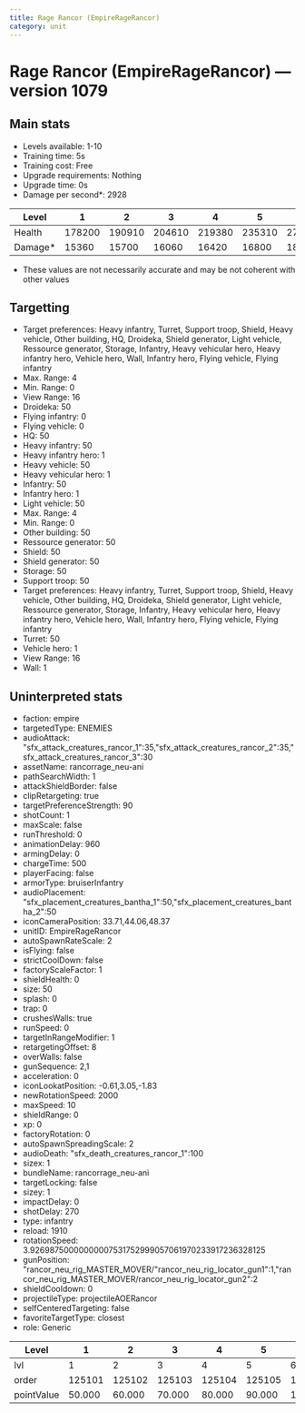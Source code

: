 ```yaml
---
title: Rage Rancor (EmpireRageRancor)
category: unit
---
```


# Rage Rancor (EmpireRageRancor) — version 1079

## Main stats

  * Levels available: 1-10
  * Training time: 5s
  * Training cost: Free
  * Upgrade requirements: Nothing
  * Upgrade time: 0s
  * Damage per second*: 2928

|Level  |1     |2     |3     |4     |5     |6     |7     |8     |9     |10    |
|-------|------|------|------|------|------|------|------|------|------|------|
|Health |178200|190910|204610|219380|235310|277750|298155|349296|375264|393125|
|Damage*|15360 |15700 |16060 |16420 |16800 |18898 |19338 |21576 |22080 |23525 |

* These values are not necessarily accurate and may be not coherent with other values

## Targetting

  * Target preferences: Heavy infantry, Turret, Support troop, Shield, Heavy vehicle, Other building, HQ, Droideka, Shield generator, Light vehicle, Ressource generator, Storage, Infantry, Heavy vehicular hero, Heavy infantry hero, Vehicle hero, Wall, Infantry hero, Flying vehicle, Flying infantry
  * Max. Range: 4
  * Min. Range: 0
  * View Range: 16
  * Droideka: 50
  * Flying infantry: 0
  * Flying vehicle: 0
  * HQ: 50
  * Heavy infantry: 50
  * Heavy infantry hero: 1
  * Heavy vehicle: 50
  * Heavy vehicular hero: 1
  * Infantry: 50
  * Infantry hero: 1
  * Light vehicle: 50
  * Max. Range: 4
  * Min. Range: 0
  * Other building: 50
  * Ressource generator: 50
  * Shield: 50
  * Shield generator: 50
  * Storage: 50
  * Support troop: 50
  * Target preferences: Heavy infantry, Turret, Support troop, Shield, Heavy vehicle, Other building, HQ, Droideka, Shield generator, Light vehicle, Ressource generator, Storage, Infantry, Heavy vehicular hero, Heavy infantry hero, Vehicle hero, Wall, Infantry hero, Flying vehicle, Flying infantry
  * Turret: 50
  * Vehicle hero: 1
  * View Range: 16
  * Wall: 1

## Uninterpreted stats

  * faction: empire
  * targetedType: ENEMIES
  * audioAttack: "sfx_attack_creatures_rancor_1":35,"sfx_attack_creatures_rancor_2":35,"sfx_attack_creatures_rancor_3":30
  * assetName: rancorrage_neu-ani
  * pathSearchWidth: 1
  * attackShieldBorder: false
  * clipRetargeting: true
  * targetPreferenceStrength: 90
  * shotCount: 1
  * maxScale: false
  * runThreshold: 0
  * animationDelay: 960
  * armingDelay: 0
  * chargeTime: 500
  * playerFacing: false
  * armorType: bruiserInfantry
  * audioPlacement: "sfx_placement_creatures_bantha_1":50,"sfx_placement_creatures_bantha_2":50
  * iconCameraPosition: 33.71,44.06,48.37
  * unitID: EmpireRageRancor
  * autoSpawnRateScale: 2
  * isFlying: false
  * strictCoolDown: false
  * factoryScaleFactor: 1
  * shieldHealth: 0
  * size: 50
  * splash: 0
  * trap: 0
  * crushesWalls: true
  * runSpeed: 0
  * targetInRangeModifier: 1
  * retargetingOffset: 8
  * overWalls: false
  * gunSequence: 2,1
  * acceleration: 0
  * iconLookatPosition: -0.61,3.05,-1.83
  * newRotationSpeed: 2000
  * maxSpeed: 10
  * shieldRange: 0
  * xp: 0
  * factoryRotation: 0
  * autoSpawnSpreadingScale: 2
  * audioDeath: "sfx_death_creatures_rancor_1":100
  * sizex: 1
  * bundleName: rancorrage_neu-ani
  * targetLocking: false
  * sizey: 1
  * impactDelay: 0
  * shotDelay: 270
  * type: infantry
  * reload: 1910
  * rotationSpeed: 3.92698750000000007531752999057061970233917236328125
  * gunPosition: "rancor_neu_rig_MASTER_MOVER/"rancor_neu_rig_locator_gun1":1,"rancor_neu_rig_MASTER_MOVER/rancor_neu_rig_locator_gun2":2
  * shieldCooldown: 0
  * projectileType: projectileAOERancor
  * selfCenteredTargeting: false
  * favoriteTargetType: closest
  * role: Generic

|Level     |1     |2     |3     |4     |5     |6      |7      |8      |9      |10     |
|----------|------|------|------|------|------|-------|-------|-------|-------|-------|
|lvl       |1     |2     |3     |4     |5     |6      |7      |8      |9      |10     |
|order     |125101|125102|125103|125104|125105|125106 |125107 |125108 |125109 |125110 |
|pointValue|50.000|60.000|70.000|80.000|90.000|100.000|110.000|120.000|130.000|150.000|

